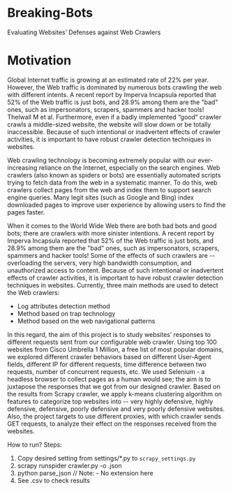 # Breaking-Bots
Evaluating Websites’ Defenses against Web Crawlers

# Motivation
Global Internet traffic is growing at an estimated rate of 22% per year. However, the Web traffic is dominated by numerous bots crawling the web with different intents. A recent report by Imperva Incapsula reported that 52% of the Web traffic is just bots, and 28.9% among them are the "bad" ones, such as impersonators, scrapers, spammers and hacker tools! Thelwall M et al. Furthermore, even if a badly implemented “good” crawler crawls a middle-sized website, the website will slow down or be totally inaccessible. Because of such intentional or inadvertent effects of crawler activities, it is important to have robust crawler detection techniques in websites. 

Web crawling technology is becoming extremely popular with our ever-increasing reliance on the Internet, especially on the search engines. Web crawlers (also known as spiders or bots) are essentially automated scripts trying to fetch data from the web in a systematic manner. To do this, web crawlers collect pages from the web and index them to support search engine queries. Many legit sites (such as Google and Bing) index downloaded pages to improve user experience by allowing users to find the pages faster.

When it comes to the World Wide Web there are both bad bots and good bots; there are crawlers with more sinister intentions. A recent report by Imperva Incapsula reported that 52\% of the Web traffic is just bots, and 28.9\% among them are the "bad" ones, such as impersonators, scrapers, spammers and hacker tools! Some of the effects of such crawlers are -- overloading the servers, very high bandwidth consumption, and unauthorized access to content. Because of such intentional or inadvertent effects of crawler activities, it is important to have robust crawler detection techniques in websites. Currently, three main methods are used to detect the Web crawlers:
* Log attributes detection method
* Method based on trap technology
* Method based on the web navigational patterns

In this regard, the aim of this project is to study websites’ responses to different requests sent from our configurable web crawler. Using top 100 websites from Cisco Umbrella 1 Million, a free list of most popular domains, we explored different crawler behaviors based on different User-Agent fields, different IP for different requests, time difference between two requests, number of concurrent requests, etc. We used Selenium - a headless browser to collect pages as a human would see; the aim is to juxtapose the responses that we got from our designed crawler. Based on the results from Scrapy crawler, we apply k-means clustering algorithm on features to categorize top websites into -- very highly defensive, highly defensive, defensive, poorly defensive and very poorly defensive websites.  Also, the project targets to use different proxies, with which crawler sends GET requests, to analyze their effect on the responses received from the websites.

How to run?
Steps:
1. Copy desired setting from settings/*.py to `scrapy_settings.py`
2. scrapy runspider crawler.py -o <Setting-Name>.json
3. python parse_json <Setting-Name>    // Note: - No extension here
4. See <Setting-Name>.csv to check results
